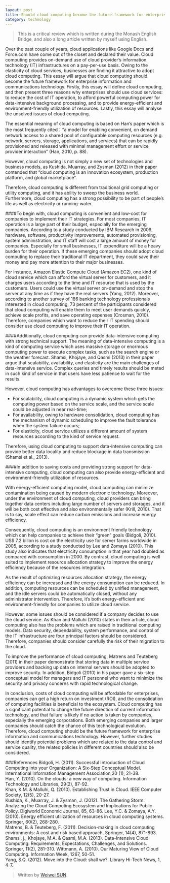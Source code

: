 ```yaml
---
layout: post
title: Should cloud computing become the future framework for enterprise information and communications technology (ICT)?
category: technology
---
```

> This is a critical review which is written during the Monash English Bridge, and also a long article written by myself using English.


Over the past couple of years, cloud applications like Google Docs and Force.com have come out of the closet and declared their value. Cloud computing provides on-demand use of cloud provider’s information technology (IT) infrastructures on a pay-per-use basis. Owing to the elasticity of cloud services, businesses are finding it attractive to adopt cloud computing. This essay will argue that cloud computing should become the future framework for enterprise information and communications technology. Firstly, this essay will define cloud computing, and then present three reasons why enterprises should use cloud services: to reduce the cost of IT operation, to afford powerful computing power for data-intensive background processing, and to provide energy-efficient and environment-friendly utilization of resources. Lastly, this essay will analyse the unsolved issues of cloud computing.

The essential meaning of cloud computing is based on Han’s paper which is the most frequently cited：“a model for enabling convenient, on demand network access to a shared pool of configurable computing resources (e.g. network, servers, storage, applications, and services) that can be rapidly provisioned and released with minimal management effort or service provider interaction” (Han, 2010, p. 88). 
    
However, cloud computing is not simply a new set of technologies and business models, as Kushida, Muarray, and Zysman (2012) in their paper contended that “cloud computing is an innovation ecosystem, production platform, and global marketplace”.

Therefore, cloud computing is different from traditional grid computing or utility computing, and it has ability to sweep the business world. Furthermore, cloud computing has a strong possibility to be part of people’s life as well as electricity or running-water.

####To begin with, cloud computing is convenient and low-cost for companies to implement their IT strategies.
For most companies, IT operation is a large part of their budget, especially for the emerging companies. According to a study conducted by IBM Research in 2009, hardware, software, productivity improvements, automated provisioning, system administration, and IT staff will cost a large amount of money for companies. Especially for small businesses, IT expenditure will be a heavy burden for their operation. If these emerging companies should adopt cloud computing to replace their traditional IT department, they could save their money and pay more attention to their major businesses. 

For instance, Amazon Elastic Compute Cloud (Amazon EC2), one kind of cloud service which can afford the virtual server for customers, and it charges users according to the time and IT resource that is used by the customers. Users could use the virtual server on-demand and stop the server at any time as if they have the real servers (Yang, 2012). Moreover, according to another survey of 186 banking technology professionals interested in cloud computing, 73 percent of the participants considered that cloud computing will enable them to meet user demands quickly, achieve scale profits, and save operating expenses (Crosman, 2010). Therefore, companies which want to reduce their IT spending should consider use cloud computing to improve their IT operation.

####Additionally, cloud computing can provide data-intensive computing with strong technical support. 
The meaning of data-intensive computing is a kind of computing service which uses massive storage or enormous computing power to execute complex tasks, such as the search engine or the weather forecast. Shamsi, Khojaye, and Qasmi (2013) in their paper argue that scalability, availability, and elasticity are the main challenges of data-intensive service. Complex queries and timely results should be meted in such kind of service in that users have less patience to wait for the results. 

However, cloud computing has advantages to overcome these three issues: 
- For scalability, cloud computing is a dynamic system which gets the computing power based on the service scale, and the service scale could be adjusted in near real-time;
- For availability, owing to  hardware consolidation, cloud computing has the mechanism of dynamic scheduling to improve the fault tolerance when the system failure occurs;
- For elasticity, cloud service utilizes a different amount of system resources according to the kind of service request. 

Therefore, using cloud computing to support data-intensive computing can provide better data locality and reduce blockage in data transmission (Shamsi et al., 2013).

####In addition to saving costs and providing strong support for data-intensive computing, cloud computing can also provide energy-efficient and environment-friendly utilization of resources.

With energy-efficient computing model, cloud computing can minimize contamination being caused by modern electronic technology. Moreover, under the environment of cloud computing, cloud providers can bring together data centers including large number of servers and storages, and it will be both cost effective and also environmentally safer (Krill, 2010). That is to say, scale effect can reduce carbon emissions and increase energy efficiency. 

Consequently, cloud computing is an environment friendly technology which can help companies to achieve their “green” goals (Bidgoli, 2010). US$ 7.2 billon is cost on the electricity use for server farms worldwide in 2005, according to a study conducted by Lee and Zomaya (2010). This study also indicates that electricity consumption in that year had doubled as compared with consumption in 2000. By contrast, cloud computing is well suited to implement resource allocation strategy to improve the energy efficiency because of the resources integration. 

As the result of optimizing resources allocation strategy, the energy efficiency can be increased and the energy consumption can be reduced. In addition, computing resources can be scheduled by unified management, and the idle servers could be automatically closed, without any administrator intervention. Therefore, it’s both energy-efficient and environment-friendly for companies to utilize cloud service.

However, some issues should be considered if a company decides to use the cloud service. As Khan and Malluhi (2010) states in their article, cloud computing also has the problems which are raised in traditional computing models. Data security, dependability, system performance, and control of the IT infrastructure are four principal factors should be considered. Therefore, companies should consider carefully the risk of their migration to the cloud. 

To improve the performance of cloud computing, Matrens and Teuteberg (2011) in their paper demonstrate that storing data in multiple service providers and backing up data on internal servers should be adopted to improve security. In addition, Bidgoli (2010) in his paper gave a six-step conceptual model for managers and IT personnel who want to minimize the security and privacy concerns with rapid technological change.

In conclusion, costs of cloud computing will be affordable for enterprises, companies can get a high return on investment (ROI), and the consolidation of computing facilities is beneficial to the ecosystem. Cloud computing has a significant potential to change the future direction of current information technology, and that failure is likely if no action is taken by companies, especially the emerging corporations. Both emerging companies and larger companies should catch the chance of this technological evolution. Therefore, cloud computing should be the future framework for enterprise information and communications technology. However, further studies should identify potential problems which are related to the data control and service quality, the related policies in different countries should also be considered.

###References
Bidgoli, H. (2011). Successful Introduction of Cloud Computing into your Organization: A Six-Step Conceptual Model.	International Information Management Association,20 (1), 21-38.				
Han,	Y. (2010). On the clouds: a new way of computing. Information Technology and Libraries, 29(2), 87-92.			
Khan, K.M. & Malluhi, Q. (2010). Establishing Trust in Cloud. IEEE Computer Society, 12(5), 20-27.				
Kushida, K., Muarray, J. & Zysman, J. (2012). The Gathering Storm: Analyzing the Cloud Computing Ecosystem and Implications for Public Policy. Digiworld Economic Journal, 85, 63-86.			    Lee,	Y.C. & Zomaya, A.Y. (2010). Energy efficient utilization of resources in cloud computing systems.	Springer, 60(2), 268-280.			
Matrens, B. & Teuteberg, F. (2011). Decision-making in cloud computing environments: A cost and risk based approach. Springer, 14(4), 871-893.		    Shamsi, j., Khojaye, M.A. & Qasmi, M.A. (2013). Data-Intensive Cloud Computing: Requirements, Expectations, Challenges, and Solutions. Springer, 11(2), 281-310.
Wittmann, A. (2010). Our Maturing View of Cloud Computing. Information Week, 1267, 50-51.				
Yang, S.Q. (2012). Move into the Cloud: shall we?. Library Hi-Tech News, 1, 4-7.				


> Written by [Weiwei SUN](https://weibo.com/swwol).